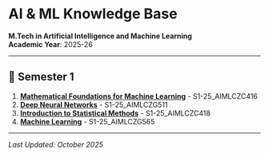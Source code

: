 # AI & ML Knowledge Base

**M.Tech in Artificial Intelligence and Machine Learning**  
**Academic Year**: 2025-26

---

## 📖 Semester 1

1. **[Mathematical Foundations for Machine Learning](semester1/mathematical-foundations.md)** - S1-25_AIMLCZC416
2. **[Deep Neural Networks](semester1/deep-neural-networks.md)** - S1-25_AIMLCZG511
3. **[Introduction to Statistical Methods](semester1/statistical-methods.md)** - S1-25_AIMLCZC418
4. **[Machine Learning](semester1/machine-learning.md)** - S1-25_AIMLCZG565

---

*Last Updated: October 2025*
